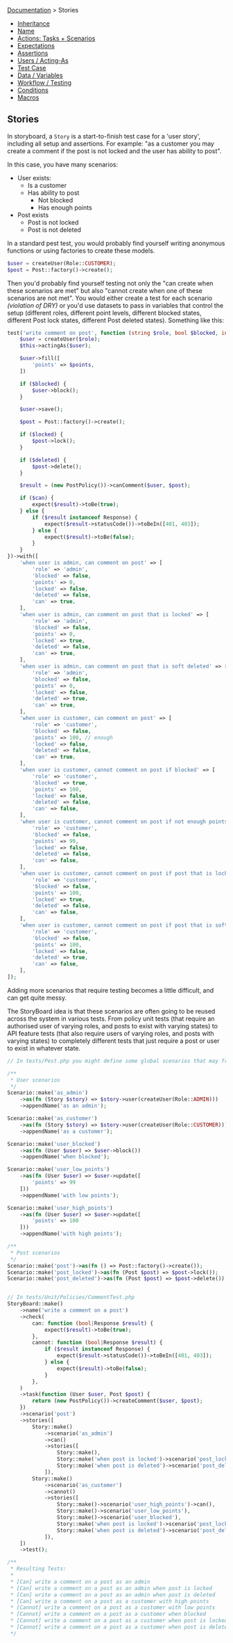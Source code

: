 [Documentation](/docs/documentation.md) > Stories

- [Inheritance](/docs/stories/inheritance.md)
- [Name](/docs/stories/name.md)
- [Actions: Tasks + Scenarios](/docs/stories/actions.md)
- [Expectations](/docs/stories/expectations.md)
- [Assertions](/docs/stories/assertions.md)
- [Users / Acting-As](/docs/stories/users-acting-as.md)
- [Test Case](/docs/stories/test-case.md)
- [Data / Variables](/docs/stories/data-variables.md)
- [Workflow / Testing](/docs/stories/workflow-testing.md)
- [Conditions](/docs/stories/conditions.md)
- [Macros](/docs/stories/macros.md)

## Stories

In storyboard, a `Story` is a start-to-finish test case for a 'user story', including all setup and assertions. For example: "as a customer you may create a comment if the post is not locked and the user has ability to post".

In this case, you have many scenarios:

- User exists:
    - Is a customer
    - Has ability to post
        - Not blocked
        - Has enough points
- Post exists
    - Post is not locked
    - Post is not deleted

In a standard pest test, you would probably find yourself writing anonymous functions or using factories to create these models.

```php
$user = createUser(Role::CUSTOMER);
$post = Post::factory()->create();
```

Then you'd probably find yourself testing not only the "can create when these scenarios are met" but also "cannot create when one of these scenarios are not met". You would either create a test for each scenario _(violation of DRY)_ or you'd use datasets to pass in variables that control the setup (different roles, different point levels, different blocked states, different Post lock states, different Post deleted states). Something like this:

```php
test('write comment on post', function (string $role, bool $blocked, int $points, bool $locked, bool $deleted, bool $can) {
    $user = createUser($role);
    $this->actingAs($user);

    $user->fill([
        'points' => $points,
    ])

    if ($blocked) {
        $user->block();
    }

    $user->save();

    $post = Post::factory()->create();

    if ($locked) {
        $post->lock();
    }

    if ($deleted) {
        $post->delete();
    }

    $result = (new PostPolicy())->canComment($user, $post);

    if ($can) {
        expect($result)->toBe(true);
    } else {
        if ($result instanceof Response) {
            expect($result->statusCode())->toBeIn([401, 403]);
        } else {
            expect($result)->toBe(false);
        }
    }
})->with([
    'when user is admin, can comment on post' => [
        'role' => 'admin',
        'blocked' => false,
        'points' => 0,
        'locked' => false,
        'deleted' => false,
        'can' => true,
    ],
    'when user is admin, can comment on post that is locked' => [
        'role' => 'admin',
        'blocked' => false,
        'points' => 0,
        'locked' => true,
        'deleted' => false,
        'can' => true,
    ],
    'when user is admin, can comment on post that is soft deleted' => [
        'role' => 'admin',
        'blocked' => false,
        'points' => 0,
        'locked' => false,
        'deleted' => true,
        'can' => true,
    ],
    'when user is customer, can comment on post' => [
        'role' => 'customer',
        'blocked' => false,
        'points' => 100, // enough
        'locked' => false,
        'deleted' => false,
        'can' => true,
    ],
    'when user is customer, cannot comment on post if blocked' => [
        'role' => 'customer',
        'blocked' => true,
        'points' => 100,
        'locked' => false,
        'deleted' => false,
        'can' => false,
    ],
    'when user is customer, cannot comment on post if not enough points' => [
        'role' => 'customer',
        'blocked' => false,
        'points' => 99,
        'locked' => false,
        'deleted' => false,
        'can' => false,
    ],
    'when user is customer, cannot comment on post if post that is locked' => [
        'role' => 'customer',
        'blocked' => false,
        'points' => 100,
        'locked' => true,
        'deleted' => false,
        'can' => false,
    ],
    'when user is customer, cannot comment on post if post that is soft deleted' => [
        'role' => 'customer',
        'blocked' => false,
        'points' => 100,
        'locked' => false,
        'deleted' => true,
        'can' => false,
    ],
]);
```

Adding more scenarios that require testing becomes a little difficult, and can get quite messy.

The StoryBoard idea is that these scenarios are often going to be reused across the system in various tests. From policy unit tests (that require an authorised user of varying roles, and posts to exist with varying states) to API feature tests (that also require users of varying roles, and posts with varying states) to completely different tests that just require a post or user to exist in whatever state.

```php
// In tests/Pest.php you might define some global scenarios that may frequently get used.

/**
 * User scenarios
 */
Scenario::make('as_admin')
    ->as(fn (Story $story) => $story->user(createUser(Role::ADMIN)))
    ->appendName('as an admin');

Scenario::make('as_customer')
    ->as(fn (Story $story) => $story->user(createUser(Role::CUSTOMER)))
    ->appendName('as a customer');

Scenario::make('user_blocked')
    ->as(fn (User $user) => $user->block())
    ->appendName('when blocked');

Scenario::make('user_low_points')
    ->as(fn (User $user) => $user->update([
        'points' => 99
    ]))
    ->appendName('with low points');

Scenario::make('user_high_points')
    ->as(fn (User $user) => $user->update([
        'points' => 100
    ]))
    ->appendName('with high points');

/**
 * Post scenarios
 */
Scenario::make('post')->as(fn () => Post::factory()->create());
Scenario::make('post_locked')->as(fn (Post $post) => $post->lock());
Scenario::make('post_deleted')->as(fn (Post $post) => $post->delete());


// In tests/Unit/Policies/CommentTest.php
StoryBoard::make()
    ->name('write a comment on a post')
    ->check(
        can: function (bool|Response $result) {
            expect($result)->toBe(true);
        },
        cannot: function (bool|Response $result) {
            if ($result instanceof Response) {
                expect($result->statusCode())->toBeIn([401, 403]);
            } else {
                expect($result)->toBe(false);
            }
        },
    )
    ->task(function (User $user, Post $post) {
        return (new PostPolicy())->createComment($user, $post);
    })
    ->scenario('post')
    ->stories([
        Story::make()
            ->scenario('as_admin')
            ->can()
            ->stories([
                Story::make(),
                Story::make('when post is locked')->scenario('post_locked'),
                Story::make('when post is deleted')->scenario('post_deleted'),
            ]),
        Story::make()
            ->scenario('as_customer')
            ->cannot()
            ->stories([
                Story::make()->scenario('user_high_points')->can(),
                Story::make()->scenario('user_low_points'),
                Story::make()->scenario('user_blocked'),
                Story::make('when post is locked')->scenario('post_locked'),
                Story::make('when post is deleted')->scenario('post_deleted'),
            ]),
    ])
    ->test();

/**
 * Resulting Tests:
 * 
 * [Can] write a comment on a post as an admin
 * [Can] write a comment on a post as an admin when post is locked
 * [Can] write a comment on a post as an admin when post is deleted
 * [Can] write a comment on a post as a customer with high points
 * [Cannot] write a comment on a post as a customer with low points
 * [Cannot] write a comment on a post as a customer when blocked
 * [Cannot] write a comment on a post as a customer when post is locked
 * [Cannot] write a comment on a post as a customer when post is deleted
 */
```
